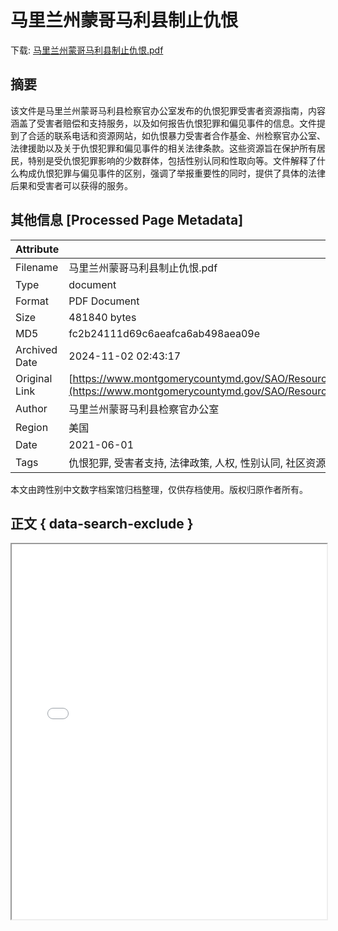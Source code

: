 # 马里兰州蒙哥马利县制止仇恨

<!-- tcd_download_link -->
下载: <a href="../马里兰州蒙哥马利县制止仇恨.pdf" download>马里兰州蒙哥马利县制止仇恨.pdf</a>
<!-- tcd_download_link_end -->

## 摘要

<!-- tcd_abstract -->
该文件是马里兰州蒙哥马利县检察官办公室发布的仇恨犯罪受害者资源指南，内容涵盖了受害者赔偿和支持服务，以及如何报告仇恨犯罪和偏见事件的信息。文件提到了合适的联系电话和资源网站，如仇恨暴力受害者合作基金、州检察官办公室、法律援助以及关于仇恨犯罪和偏见事件的相关法律条款。这些资源旨在保护所有居民，特别是受仇恨犯罪影响的少数群体，包括性别认同和性取向等。文件解释了什么构成仇恨犯罪与偏见事件的区别，强调了举报重要性的同时，提供了具体的法律后果和受害者可以获得的服务。

<!-- tcd_abstract_end -->

## 其他信息 [Processed Page Metadata]

| Attribute       | Value                                  |
|-----------------|----------------------------------------|
| Filename        | 马里兰州蒙哥马利县制止仇恨.pdf                             |
| Type            | document                                 |
| Format          | PDF Document                               |
| Size            | 481840 bytes                           |
| MD5             | fc2b24111d69c6aeafca6ab498aea09e                                  |
| Archived Date   | 2024-11-02 02:43:17                             |
| Original Link   | [https://www.montgomerycountymd.gov/SAO/Resources/Files/Stop%20the%20Hate_ENGLISH_FOR%20ONLINE%20USE%20Simplified%20Chinese.pdf](https://www.montgomerycountymd.gov/SAO/Resources/Files/Stop%20the%20Hate_ENGLISH_FOR%20ONLINE%20USE%20Simplified%20Chinese.pdf)                         |
| Author          | 马里兰州蒙哥马利县检察官办公室                               |
| Region          | 美国                               |
| Date            | 2021-06-01                                 |
| Tags            | 仇恨犯罪, 受害者支持, 法律政策, 人权, 性别认同, 社区资源                                 |

本文由跨性别中文数字档案馆归档整理，仅供存档使用。版权归原作者所有。


## 正文 { data-search-exclude }

<!-- tcd_main_text -->
<iframe src="../马里兰州蒙哥马利县制止仇恨.pdf" width="100%" height="600px">
    <p>无法显示PDF，请下载查看。</p>
</iframe>
<!-- tcd_main_text_end -->

